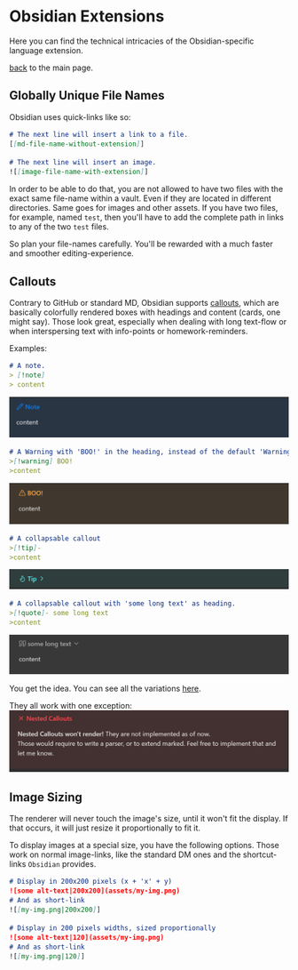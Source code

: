 # Obsidian Extensions
Here you can find the technical intricacies of the Obsidian-specific language extension.

[back](README.md) to the main page.
## Globally Unique File Names
Obsidian uses quick-links like so:
```markdown
# The next line will insert a link to a file.
[[md-file-name-without-extension]]

# The next line will insert an image.
![[image-file-name-with-extension]]
```
In order to be able to do that, you are not allowed to have two files with the exact same file-name within a vault. Even if they are located in different directories.
Same goes for images and other assets.
If you have two files, for example, named `test`, then you'll have to add the complete path in links to any of the two `test` files.

So plan your file-names carefully.
You'll be rewarded with a much faster and smoother editing-experience.
## Callouts
Contrary to GitHub or standard MD, Obsidian supports [callouts](https://help.obsidian.md/Editing+and+formatting/Callouts), which are basically colorfully rendered boxes with headings and content (cards, one might say).
Those look great, especially when dealing with long text-flow or when interspersing text with info-points or homework-reminders.

Examples:
```markdown
# A note.
> [!note]
> content
```
![](md/assets/Pasted%20image%2020240315082827.png)

```markdown
# A Warning with 'BOO!' in the heading, instead of the default 'Warning'.
>[!warning] BOO!
>content
```
![](md/assets/Pasted%20image%2020240315082849.png)

```markdown
# A collapsable callout
>[!tip]-
>content
```
![](md/assets/Pasted%20image%2020240315082907.png)

```markdown
# A collapsable callout with 'some long text' as heading.
>[!quote]- some long text
>content
```
![](md/assets/Pasted%20image%2020240315083209.png)

You get the idea.
You can see all the variations [here](https://help.obsidian.md/Editing+and+formatting/Callouts).

They all work with one exception:
![](md/assets/Pasted%20image%2020240315082944.png)
## Image Sizing
The renderer will never touch the image's size, until it won't fit the display. If that occurs, it will just resize it proportionally to fit it.

To display images at a special size, you have the following options.
Those work on normal image-links, like the standard DM ones and the shortcut-links `Obsidian` provides.

```markdown
# Display in 200x200 pixels (x + 'x' + y)
![some alt-text|200x200](assets/my-img.png)
# And as short-link
![[my-img.png|200x200]]

# Display in 200 pixels widths, sized proportionally
![some alt-text|120](assets/my-img.png)
# And as short-link
![[my-img.png|120]]
```
